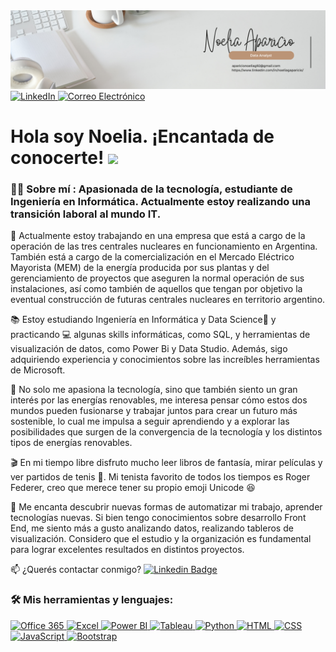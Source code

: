 <img src="https://github.com/noeliaaparicio/noeliaaparicio/raw/main/Banner-NoeliaAparicio.png" alt="Banner">
<a href="https://www.linkedin.com/in/noeliagaparicio/">
  <img src="https://img.shields.io/badge/LinkedIn-blue?style=for-the-badge&logo=linkedin&logoColor=white" alt="LinkedIn">
</a>
<a href="mailto:aparicionoeliag92@gmail.com">
  <img src="https://img.shields.io/badge/Correo%20Electrónico-red?style=for-the-badge&logo=gmail&logoColor=white" alt="Correo Electrónico">
</a>



<h1>
  Hola soy Noelia. ¡Encantada de conocerte!
  <img decoding="async" src="https://media.giphy.com/media/hvRJCLFzcasrR4ia7z/giphy.gif" width="30px"/>
</h1>

 <div id="header" align="left">

### :woman_technologist: Sobre mí : Apasionada de la tecnología, estudiante de Ingeniería en Informática. Actualmente estoy realizando una transición laboral al mundo IT.

 :telescope: Actualmente estoy trabajando en una empresa que está a cargo de la operación de las tres centrales nucleares en funcionamiento en Argentina. También está a cargo de la comercialización en el Mercado Eléctrico Mayorista (MEM) de la energía producida por sus plantas y del gerenciamiento de proyectos que aseguren la normal operación de sus instalaciones, así como también de aquellos que tengan por objetivo la eventual construcción de futuras centrales nucleares en territorio argentino.

 
📚 Estoy estudiando Ingeniería en Informática y Data Science:blue_book: y practicando :computer: algunas skills informáticas, como SQL, y herramientas de visualización de datos, como Power Bi y Data Studio. Además, sigo adquiriendo experiencia y conocimientos sobre las increíbles herramientas de Microsoft.


🌱 No solo me apasiona la tecnología, sino que también siento un gran interés por las energías renovables, me interesa pensar cómo estos dos mundos pueden fusionarse y trabajar juntos para crear un futuro más sostenible, lo cual me impulsa a seguir aprendiendo y a explorar las posibilidades que surgen de la convergencia de la tecnología y los distintos tipos de energías renovables.

🎬 En mi tiempo libre disfruto mucho leer libros de fantasía, mirar películas y ver partidos de tenis 🎾. Mi tenista favorito  de todos los tiempos es Roger Federer, creo que merece tener su propio emoji Unicode 😆


:heartbeat: Me encanta descubrir nuevas formas de automatizar mi trabajo, aprender tecnologías nuevas. Si bien tengo conocimientos sobre desarrollo Front End, me siento más a gusto analizando datos, realizando tableros de visualización. Considero que el estudio y la organización es fundamental para lograr excelentes resultados en distintos proyectos.


:mailbox: ¿Querés contactar conmigo? [![Linkedin Badge](https://img.shields.io/badge/-Noelia-blue?style=flat&logo=Linkedin&logoColor=white)](https://www.linkedin.com/in/noeliagaparicio/)



### :hammer_and_wrench: Mis herramientas y lenguajes:

<!-- Office 365 -->
<a href="#">
  <img src="https://img.shields.io/badge/Office%20365-blue?style=for-the-badge&logo=microsoft-office&logoColor=white" alt="Office 365">
</a>

<!-- Excel -->
<a href="#">
  <img src="https://img.shields.io/badge/Excel-green?style=for-the-badge&logo=microsoft-excel&logoColor=white" alt="Excel">
</a>

<!-- PowerBi -->
<a href="#">
  <img src="https://img.shields.io/badge/Power%20BI-yellow?style=for-the-badge&logo=power-bi&logoColor=white" alt="Power BI">
</a>

<!-- Tableau -->
<a href="#">
  <img src="https://img.shields.io/badge/Tableau-orange?style=for-the-badge&logo=tableau&logoColor=white" alt="Tableau">
</a>

<!-- Python -->
<a href="#">
  <img src="https://img.shields.io/badge/Python-blue?style=for-the-badge&logo=python&logoColor=white" alt="Python">
</a>

<!-- HTML -->
<a href="#">
  <img src="https://img.shields.io/badge/HTML-orange?style=for-the-badge&logo=html5&logoColor=white" alt="HTML">
</a>

<!-- CSS -->
<a href="#">
  <img src="https://img.shields.io/badge/CSS-blue?style=for-the-badge&logo=css3&logoColor=white" alt="CSS">
</a>

<!-- JavaScript -->
<a href="#">
  <img src="https://img.shields.io/badge/JavaScript-yellow?style=for-the-badge&logo=javascript&logoColor=white" alt="JavaScript">
</a>

<!-- Bootstrap -->
<a href="#">
  <img src="https://img.shields.io/badge/Bootstrap-purple?style=for-the-badge&logo=bootstrap&logoColor=white" alt="Bootstrap">
</a>

 
